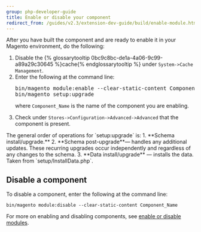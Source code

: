 ```yaml
---
group: php-developer-guide
title: Enable or disable your component
redirect_from: /guides/v2.3/extension-dev-guide/build/enable-module.html
---
```


After you have built the component and are ready to enable it in your Magento environment, do the following:

<ol>
<li>Disable the {% glossarytooltip 0bc9c8bc-de1a-4a06-9c99-a89a29c30645 %}cache{% endglossarytooltip %} under <code>System->Cache Management</code>.</li>
<li>Enter the following at the command line:

<pre>
bin/magento module:enable --clear-static-content Component_Name
bin/magento setup:upgrade
</pre>

where <code>Component_Name</code> is the name of the component you are enabling.

</li>
<li>Check under <code>Stores->Configuration->Advanced->Advanced</code> that the component is present.</li>
</ol>

<div class="bs-callout bs-callout-info" id="info" markdown="1">
The general order of operations for `setup:upgrade` is:
1.  **Schema install/upgrade.**
2.  **Schema post-upgrade**— handles any additional updates. These recurring upgrades occur independently and regardless of any changes to the schema.
3.  **Data install/upgrade** — installs the data. Taken from `setup/InstallData.php`.
</div>

## Disable a component

To disable a component, enter the following at the command line:

```
bin/magento module:disable --clear-static-content Component_Name
```

For more on enabling and disabling components, see [enable or disable modules]({{page.baseurl}}/install/command-line/enable-disable-modules.html#instgde-cli-subcommands-enable-disable).

